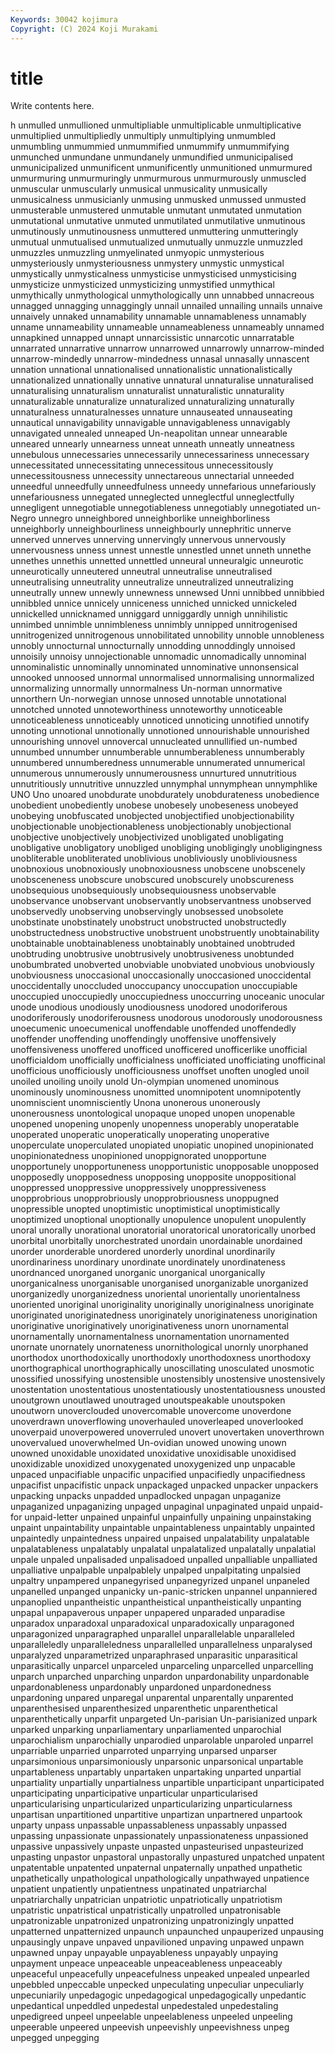 ```yaml
---
Keywords: 30042 kojimura
Copyright: (C) 2024 Koji Murakami
---
```


# title

Write contents here.



h unmulled unmullioned unmultipliable unmultiplicable unmultiplicative unmultiplied
unmultipliedly unmultiply unmultiplying unmumbled unmumbling unmummied unmummified unmummify unmummifying unmunched
unmundane unmundanely unmundified unmunicipalised unmunicipalized unmunificent unmunificently unmunitioned unmurmured unmurmuring
unmurmuringly unmurmurous unmurmurously unmuscled unmuscular unmuscularly unmusical unmusicality unmusically unmusicalness
unmusicianly unmusing unmusked unmussed unmusted unmusterable unmustered unmutable unmutant unmutated
unmutation unmutational unmutative unmuted unmutilated unmutilative unmutinous unmutinously unmutinousness unmuttered
unmuttering unmutteringly unmutual unmutualised unmutualized unmutually unmuzzle unmuzzled unmuzzles unmuzzling
unmyelinated unmyopic unmysterious unmysteriously unmysteriousness unmystery unmystic unmystical unmystically unmysticalness
unmysticise unmysticised unmysticising unmysticize unmysticized unmysticizing unmystified unmythical unmythically unmythological
unmythologically unn unnabbed unnacreous unnagged unnagging unnaggingly unnail unnailed unnailing
unnails unnaive unnaively unnaked unnamability unnamable unnamableness unnamably unname unnameability
unnameable unnameableness unnameably unnamed unnapkined unnapped unnapt unnarcissistic unnarcotic unnarratable
unnarrated unnarrative unnarrow unnarrowed unnarrowly unnarrow-minded unnarrow-mindedly unnarrow-mindedness unnasal unnasally
unnascent unnation unnational unnationalised unnationalistic unnationalistically unnationalized unnationally unnative unnatural
unnaturalise unnaturalised unnaturalising unnaturalism unnaturalist unnaturalistic unnaturality unnaturalizable unnaturalize unnaturalized
unnaturalizing unnaturally unnaturalness unnaturalnesses unnature unnauseated unnauseating unnautical unnavigability unnavigable
unnavigableness unnavigably unnavigated unnealed unneaped Un-neapolitan unnear unnearable unneared unnearly
unnearness unneat unneath unneatly unneatness unnebulous unnecessaries unnecessarily unnecessariness unnecessary
unnecessitated unnecessitating unnecessitous unnecessitously unnecessitousness unnecessity unnectareous unnectarial unneeded unneedful
unneedfully unneedfulness unneedy unnefarious unnefariously unnefariousness unnegated unneglected unneglectful unneglectfully
unnegligent unnegotiable unnegotiableness unnegotiably unnegotiated un-Negro unnegro unneighbored unneighborlike unneighborliness
unneighborly unneighbourliness unneighbourly unnephritic unnerve unnerved unnerves unnerving unnervingly unnervous
unnervously unnervousness unness unnest unnestle unnestled unnet unneth unnethe unnethes
unnethis unnetted unnettled unneural unneuralgic unneurotic unneurotically unneutered unneutral unneutralise
unneutralised unneutralising unneutrality unneutralize unneutralized unneutralizing unneutrally unnew unnewly unnewness
unnewsed Unni unnibbed unnibbied unnibbled unnice unnicely unniceness unniched unnicked
unnickeled unnickelled unnicknamed unniggard unniggardly unnigh unnihilistic unnimbed unnimble unnimbleness
unnimbly unnipped unnitrogenised unnitrogenized unnitrogenous unnobilitated unnobility unnoble unnobleness unnobly
unnocturnal unnocturnally unnodding unnoddingly unnoised unnoisily unnoisy unnojectionable unnomadic unnomadically
unnominal unnominalistic unnominally unnominated unnominative unnonsensical unnooked unnoosed unnormal unnormalised
unnormalising unnormalized unnormalizing unnormally unnormalness Un-norman unnormative unnorthern Un-norwegian unnose
unnosed unnotable unnotational unnotched unnoted unnoteworthiness unnoteworthy unnoticeable unnoticeableness unnoticeably
unnoticed unnoticing unnotified unnotify unnoting unnotional unnotionally unnotioned unnourishable unnourished
unnourishing unnovel unnovercal unnucleated unnullified un-numbed unnumbed unnumber unnumberable unnumberableness
unnumberably unnumbered unnumberedness unnumerable unnumerated unnumerical unnumerous unnumerously unnumerousness unnurtured
unnutritious unnutritiously unnutritive unnuzzled unnymphal unnymphean unnymphlike UNO Uno unoared
unobdurate unobdurately unobdurateness unobedience unobedient unobediently unobese unobesely unobeseness unobeyed
unobeying unobfuscated unobjected unobjectified unobjectionability unobjectionable unobjectionableness unobjectionably unobjectional unobjective
unobjectively unobjectivized unobligated unobligating unobligative unobligatory unobliged unobliging unobligingly unobligingness
unobliterable unobliterated unoblivious unobliviously unobliviousness unobnoxious unobnoxiously unobnoxiousness unobscene unobscenely
unobsceneness unobscure unobscured unobscurely unobscureness unobsequious unobsequiously unobsequiousness unobservable unobservance
unobservant unobservantly unobservantness unobserved unobservedly unobserving unobservingly unobsessed unobsolete unobstinate
unobstinately unobstruct unobstructed unobstructedly unobstructedness unobstructive unobstruent unobstruently unobtainability unobtainable
unobtainableness unobtainably unobtained unobtruded unobtruding unobtrusive unobtrusively unobtrusiveness unobtunded unobumbrated
unobverted unobviable unobviated unobvious unobviously unobviousness unoccasional unoccasionally unoccasioned unoccidental
unoccidentally unoccluded unoccupancy unoccupation unoccupiable unoccupied unoccupiedly unoccupiedness unoccurring unoceanic
unocular unode unodious unodiously unodiousness unodored unodoriferous unodoriferously unodoriferousness unodorous
unodorously unodorousness unoecumenic unoecumenical unoffendable unoffended unoffendedly unoffender unoffending unoffendingly
unoffensive unoffensively unoffensiveness unoffered unofficed unofficered unofficerlike unofficial unofficialdom unofficially
unofficialness unofficiated unofficiating unofficinal unofficious unofficiously unofficiousness unoffset unoften unogled
unoil unoiled unoiling unoily unold Un-olympian unomened unominous unominously unominousness
unomitted unomnipotent unomnipotently unomniscient unomnisciently Unona unonerous unonerously unonerousness unontological
unopaque unoped unopen unopenable unopened unopening unopenly unopenness unoperably unoperatable
unoperated unoperatic unoperatically unoperating unoperative unoperculate unoperculated unopiated unopiatic unopined
unopinionated unopinionatedness unopinioned unoppignorated unopportune unopportunely unopportuneness unopportunistic unopposable unopposed
unopposedly unopposedness unopposing unopposite unoppositional unoppressed unoppressive unoppressively unoppressiveness unopprobrious
unopprobriously unopprobriousness unoppugned unopressible unopted unoptimistic unoptimistical unoptimistically unoptimized unoptional
unoptionally unopulence unopulent unopulently unoral unorally unorational unoratorial unoratorical unoratorically
unorbed unorbital unorbitally unorchestrated unordain unordainable unordained unorder unorderable unordered
unorderly unordinal unordinarily unordinariness unordinary unordinate unordinately unordinateness unordnanced unorganed
unorganic unorganical unorganically unorganicalness unorganisable unorganised unorganizable unorganized unorganizedly unorganizedness
unoriental unorientally unorientalness unoriented unoriginal unoriginality unoriginally unoriginalness unoriginate unoriginated
unoriginatedness unoriginately unoriginateness unorigination unoriginative unoriginatively unoriginativeness unorn unornamental unornamentally
unornamentalness unornamentation unornamented unornate unornately unornateness unornithological unornly unorphaned unorthodox
unorthodoxically unorthodoxly unorthodoxness unorthodoxy unorthographical unorthographically unoscillating unosculated unosmotic unossified
unossifying unostensible unostensibly unostensive unostensively unostentation unostentatious unostentatiously unostentatiousness unousted
unoutgrown unoutlawed unoutraged unoutspeakable unoutspoken unoutworn unoverclouded unovercomable unovercome unoverdone
unoverdrawn unoverflowing unoverhauled unoverleaped unoverlooked unoverpaid unoverpowered unoverruled unovert unovertaken
unoverthrown unovervalued unoverwhelmed Un-ovidian unowed unowing unown unowned unoxidable unoxidated
unoxidative unoxidisable unoxidised unoxidizable unoxidized unoxygenated unoxygenized unp unpacable unpaced
unpacifiable unpacific unpacified unpacifiedly unpacifiedness unpacifist unpacifistic unpack unpackaged unpacked
unpacker unpackers unpacking unpacks unpadded unpadlocked unpagan unpaganize unpaganized unpaganizing
unpaged unpaginal unpaginated unpaid unpaid-for unpaid-letter unpained unpainful unpainfully unpaining
unpainstaking unpaint unpaintability unpaintable unpaintableness unpaintably unpainted unpaintedly unpaintedness unpaired
unpaised unpalatability unpalatable unpalatableness unpalatably unpalatal unpalatalized unpalatally unpalatial unpale
unpaled unpalisaded unpalisadoed unpalled unpalliable unpalliated unpalliative unpalpable unpalpablely unpalped
unpalpitating unpalsied unpaltry unpampered unpanegyrised unpanegyrized unpanel unpaneled unpanelled unpanged
unpanicky un-panic-stricken unpannel unpanniered unpanoplied unpantheistic unpantheistical unpantheistically unpanting unpapal
unpapaverous unpaper unpapered unparaded unparadise unparadox unparadoxal unparadoxical unparadoxically unparagoned
unparagonized unparagraphed unparallel unparallelable unparalleled unparalleledly unparalleledness unparallelled unparallelness unparalysed
unparalyzed unparametrized unparaphrased unparasitic unparasitical unparasitically unparcel unparceled unparceling unparcelled
unparcelling unparch unparched unparching unpardon unpardonability unpardonable unpardonableness unpardonably unpardoned
unpardonedness unpardoning unpared unparegal unparental unparentally unparented unparenthesised unparenthesized unparenthetic
unparenthetical unparenthetically unparfit unpargeted Un-parisian Un-parisianized unpark unparked unparking unparliamentary
unparliamented unparochial unparochialism unparochially unparodied unparolable unparoled unparrel unparriable unparried
unparroted unparrying unparsed unparser unparsimonious unparsimoniously unparsonic unparsonical unpartable unpartableness
unpartably unpartaken unpartaking unparted unpartial unpartiality unpartially unpartialness unpartible unparticipant
unparticipated unparticipating unparticipative unparticular unparticularised unparticularising unparticularized unparticularizing unparticularness unpartisan
unpartitioned unpartitive unpartizan unpartnered unpartook unparty unpass unpassable unpassableness unpassably
unpassed unpassing unpassionate unpassionately unpassionateness unpassioned unpassive unpassively unpaste unpasted
unpasteurised unpasteurized unpasting unpastor unpastoral unpastorally unpastured unpatched unpatent unpatentable
unpatented unpaternal unpaternally unpathed unpathetic unpathetically unpathological unpathologically unpathwayed unpatience
unpatient unpatiently unpatientness unpatinated unpatriarchal unpatriarchally unpatrician unpatriotic unpatriotically unpatriotism
unpatristic unpatristical unpatristically unpatrolled unpatronisable unpatronizable unpatronized unpatronizing unpatronizingly unpatted
unpatterned unpatternized unpaunch unpaunched unpauperized unpausing unpausingly unpave unpaved unpavilioned
unpaving unpawed unpawn unpawned unpay unpayable unpayableness unpayably unpaying unpayment
unpeace unpeaceable unpeaceableness unpeaceably unpeaceful unpeacefully unpeacefulness unpeaked unpealed unpearled
unpebbled unpeccable unpecked unpeculating unpeculiar unpeculiarly unpecuniarily unpedagogic unpedagogical unpedagogically
unpedantic unpedantical unpeddled unpedestal unpedestaled unpedestaling unpedigreed unpeel unpeelable unpeelableness
unpeeled unpeeling unpeerable unpeered unpeevish unpeevishly unpeevishness unpeg unpegged unpegging
